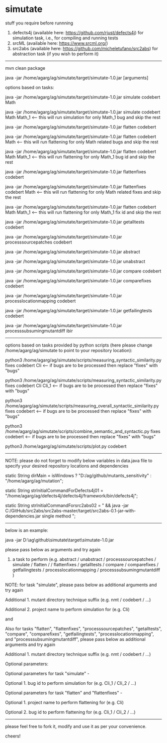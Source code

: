 # simutate

stuff you require before runnning

1. defects4j (available here: https://github.com/rjust/defects4j) for simulation task, i.e., for compiling and running tests
2. srcML (available here: https://www.srcml.org/)
3. src2abs (available here: https://github.com/micheletufano/src2abs) for abstraction task (if you wish to perform it)

-----------------------------------------------------------------------------------------------------------------------------

mvn clean package

java -jar /home/agarg/ag/simutate/target/simutate-1.0.jar [arguments]


options based on tasks:

java -jar /home/agarg/ag/simutate/target/simutate-1.0.jar simulate codebert Math

java -jar /home/agarg/ag/simutate/target/simutate-1.0.jar simulate codebert Math Math_1 <-- this will run simulation for only Math_1 bug and skip the rest

java -jar /home/agarg/ag/simutate/target/simutate-1.0.jar flatten codebert

java -jar /home/agarg/ag/simutate/target/simutate-1.0.jar flatten codebert Math <-- this will run flattening for only Math related bugs and skip the rest

java -jar /home/agarg/ag/simutate/target/simutate-1.0.jar flatten codebert Math Math_1 <-- this will run flattening for only Math_1 bug id and skip the rest

java -jar /home/agarg/ag/simutate/target/simutate-1.0.jar flattenfixes codebert

java -jar /home/agarg/ag/simutate/target/simutate-1.0.jar flattenfixes codebert Math <-- this will run flattening for only Math related fixes and skip the rest

java -jar /home/agarg/ag/simutate/target/simutate-1.0.jar flatten codebert Math Math_1 <-- this will run flattening for only Math_1 fix id and skip the rest

java -jar /home/agarg/ag/simutate/target/simutate-1.0.jar getalltests codebert

java -jar /home/agarg/ag/simutate/target/simutate-1.0.jar processsourcepatches codebert

java -jar /home/agarg/ag/simutate/target/simutate-1.0.jar abstract

java -jar /home/agarg/ag/simutate/target/simutate-1.0.jar unabstract

java -jar /home/agarg/ag/simutate/target/simutate-1.0.jar compare codebert

java -jar /home/agarg/ag/simutate/target/simutate-1.0.jar comparefixes codebert

java -jar /home/agarg/ag/simutate/target/simutate-1.0.jar processlocationmapping codebert

java -jar /home/agarg/ag/simutate/target/simutate-1.0.jar getfailingtests codebert

java -jar /home/agarg/ag/simutate/target/simutate-1.0.jar processsubsumingmutantdiff ibir

-----------------------------------------------------------------------------------------------------------------------------

options based on tasks provided by python scripts (here please change /home/agarg/ag/simutate to point to your repository location):

python3 /home/agarg/ag/simutate/scripts/measuring_syntactic_similarity.py fixes codebert Cli <-- if bugs are to be processed then replace "fixes" with "bugs"

python3 /home/agarg/ag/simutate/scripts/measuring_syntactic_similarity.py fixes codebert Cli Cli_1 <-- if bugs are to be processed then replace "fixes" with "bugs"

python3 /home/agarg/ag/simutate/scripts/measuring_overall_syntactic_similarity.py fixes codebert <-- if bugs are to be processed then replace "fixes" with "bugs"

python3 /home/agarg/ag/simutate/scripts/combine_semantic_and_syntactic.py fixes codebert <-- if bugs are to be processed then replace "fixes" with "bugs"

python3 /home/agarg/ag/simutate/scripts/plot.py codebert

-----------------------------------------------------------------------------------------------------------------------------

NOTE: please do not forget to modify below variables in data.java file to specify your desired repository locations and dependencies

static String dirMain = isWindows ? "D:/ag/github/mutants_sensitivity" : "/home/agarg/ag/mutation";

static String strInitialCommandForDefects4j01 = "/home/agarg/ag/defects4j/defects4j/framework/bin/defects4j";

static String strInitialCommandForsrc2abs02 = " && java -jar C:/GitHub/src2abs/src2abs-master/target/src2abs-0.1-jar-with-dependencies.jar single method ";

-----------------------------------------------------------------------------------------------------------------------------

below is an example:

java -jar D:\ag\github\simutate\target\simutate-1.0.jar

please pass below as arguments and try again

1. a task to perform (e.g. abstract / unabstract / processsourcepatches / simulate / flatten /  / flattenfixes / getalltests / compare / comparefixes / getfailingtests / processlocationmapping / processsubsumingmutantdiff )

NOTE: for task "simulate", please pass below as additional arguments and try again

Additional 1. mutant directory technique suffix (e.g. nmt / codebert / ...)

Additional 2. project name to perform simulation for (e.g. Cli)

and

Also for tasks "flatten", "flattenfixes", "processsourcepatches", "getalltests", "compare", "comparefixes", "getfailingtests", "processlocationmapping", and "processsubsumingmutantdiff", please pass below as additional arguments and try again

Additional 1. mutant directory technique suffix (e.g. nmt / codebert / ...)


Optional parameters:

Optional parameters for task "simulate" -

Optional 1. bug id to perform simulation for (e.g. Cli_1 / Cli_2 / ...)

Optional parameters for task "flatten" and "flattenfixes" -

Optional 1. project name to perform flattening for (e.g. Cli)

Optional 2. bug id to perform flattening for (e.g. Cli_1 / Cli_2 / ...)

-----------------------------------------------------------------------------------------------------------------------------

please feel free to fork it, modify and use it as per your convenience.

cheers!
